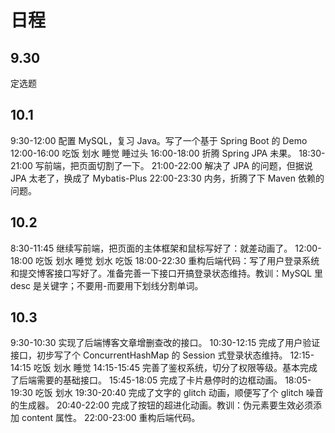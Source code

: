 # 日程
## 9.30
定选题
## 10.1
9:30-12:00 配置 MySQL，复习 Java。写了一个基于 Spring Boot 的 Demo
12:00-16:00 吃饭 划水 睡觉 睡过头
16:00-18:00 折腾 Spring JPA 未果。
18:30-21:00 写前端，把页面切割了一下。
21:00-22:00 解决了 JPA 的问题，但据说 JPA 太老了，换成了 Mybatis-Plus
22:00-23:30 内务，折腾了下 Maven 依赖的问题。
## 10.2
8:30-11:45 继续写前端，把页面的主体框架和鼠标写好了：就差动画了。
12:00-18:00 吃饭 划水 睡觉 划水 吃饭
18:00-22:30 重构后端代码：写了用户登录系统和提交博客接口写好了。准备完善一下接口开搞登录状态维持。教训：MySQL 里 desc 是关键字；不要用-而要用下划线分割单词。
## 10.3
9:30-10:30 实现了后端博客文章增删查改的接口。
10:30-12:15 完成了用户验证接口，初步写了个 ConcurrentHashMap 的 Session 式登录状态维持。
12:15-14:15 吃饭 划水 睡觉
14:15-15:45 完善了鉴权系统，切分了权限等级。基本完成了后端需要的基础接口。
15:45-18:05 完成了卡片悬停时的边框动画。
18:05-19:30 吃饭 划水
19:30-20:40 完成了文字的 glitch 动画，顺便写了个 glitch 噪音的生成器。
20:40-22:00 完成了按钮的超进化动画。教训：伪元素要生效必须添加 content 属性。
22:00-23:00 重构后端代码。